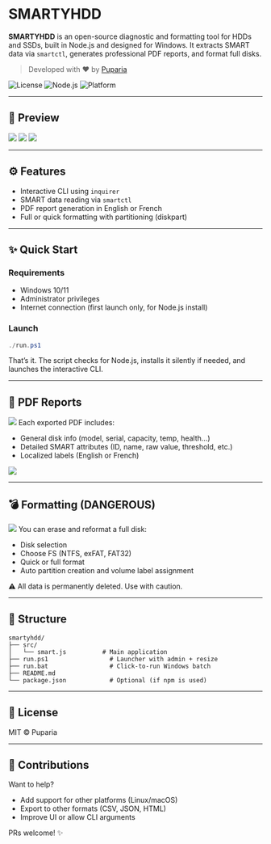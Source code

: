 # SMARTYHDD

**SMARTYHDD** is an open-source diagnostic and formatting tool for HDDs and SSDs, built in Node.js and designed for Windows. It extracts SMART data via `smartctl`, generates professional PDF reports, and format full disks.

> Developed with ❤️ by [Puparia](https://github.com/pupariaa)

![License](https://img.shields.io/github/license/pupariaa/smartyhdd?style=flat-square)
![Node.js](https://img.shields.io/badge/node-%3E%3D18-green?style=flat-square)
![Platform](https://img.shields.io/badge/platform-Windows-blue?style=flat-square)

---

## 📸 Preview

<img src="https://img001.prntscr.com/file/img001/HspVjE-lQdeVWMjs6MRENA.png">
<img src="https://img001.prntscr.com/file/img001/_Du7zYhmSteRWFKcxUFf0Q.png">
<img src="https://img001.prntscr.com/file/img001/ViEedZnOQ06dxHjjNR_vFQ.png">

---

## ⚙ Features

* Interactive CLI using `inquirer`
* SMART data reading via `smartctl`
* PDF report generation in English or French
* Full or quick formatting with partitioning (diskpart)

---

## ✨ Quick Start

### Requirements

* Windows 10/11
* Administrator privileges
* Internet connection (first launch only, for Node.js install)

### Launch

```powershell
./run.ps1
```

That’s it. The script checks for Node.js, installs it silently if needed, and launches the interactive CLI.

---

## 📄 PDF Reports
<img src="https://img001.prntscr.com/file/img001/X4ZS2YxWRzOk9dnPciZFDA.png">
Each exported PDF includes:

* General disk info (model, serial, capacity, temp, health...)
* Detailed SMART attributes (ID, name, raw value, threshold, etc.)
* Localized labels (English or French)

<img src="https://img001.prntscr.com/file/img001/WC72ob1fTReEkaHcQIZRcQ.png">


---

## 💣 Formatting (DANGEROUS)
<img src="https://img001.prntscr.com/file/img001/33O1DY2rQfiaiTbOtifrww.png">
You can erase and reformat a full disk:

* Disk selection
* Choose FS (NTFS, exFAT, FAT32)
* Quick or full format
* Auto partition creation and volume label assignment

⚠️ All data is permanently deleted. Use with caution.

---

## 📂 Structure

```
smartyhdd/
├── src/
│   └── smart.js          # Main application
├── run.ps1                 # Launcher with admin + resize
├── run.bat                 # Click-to-run Windows batch
├── README.md
└── package.json            # Optional (if npm is used)
```

---

## 📜 License

MIT © Puparia

---

## 🚀 Contributions

Want to help?

* Add support for other platforms (Linux/macOS)
* Export to other formats (CSV, JSON, HTML)
* Improve UI or allow CLI arguments

PRs welcome! ✨
